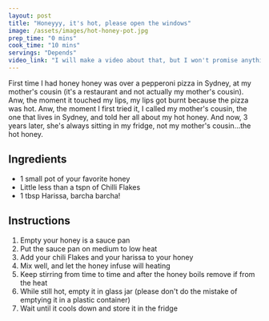 ```yaml
---
layout: post
title: "Honeyyy, it's hot, please open the windows"
image: /assets/images/hot-honey-pot.jpg
prep_time: "0 mins"
cook_time: "10 mins"
servings: "Depends"
video_link: "I will make a video about that, but I won't promise anything"
---
```


First time I had honey honey was over a pepperoni pizza in Sydney, at my mother's cousin (it's a restaurant and not actually my mother's cousin). Anw, the moment it touched my lips, my lips got burnt because the pizza was hot. Anw, the moment I first tried it, I called my mother's cousin, the one that lives in Sydney, and told her all about my hot honey. And now, 3 years later, she's always sitting in my fridge, not my mother's cousin...the hot honey.  

## Ingredients

* 1 small pot of your favorite honey
* Little less than a tspn of Chilli Flakes
* 1 tbsp Harissa, barcha barcha!


## Instructions

1. Empty your honey is a sauce pan
2. Put the sauce pan on medium to low heat
3. Add your chili Flakes and your harissa to your honey 
4. Mix well, and let the honey infuse will heating 
5. Keep stirring from time to time and after the honey boils remove if from the heat
6. While still hot, empty it in glass jar (please don't do the mistake of emptying it in a plastic container)
7. Wait until it cools down and store it in the fridge

